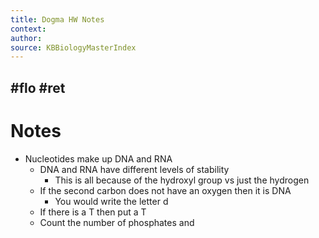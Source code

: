 ```yaml
---
title: Dogma HW Notes 
context: 
author:  
source: KBBiologyMasterIndex
---
```


#flo #ret 
---
# Notes
 - Nucleotides make up DNA and RNA
	 - DNA and RNA have different levels of stability
		 - This is all because of the hydroxyl group vs just the hydrogen
	 - If the second carbon does not have an oxygen then it is DNA
		 - You would write the letter d
	 - If there is a T then put a T
	 - Count the number of phosphates and 